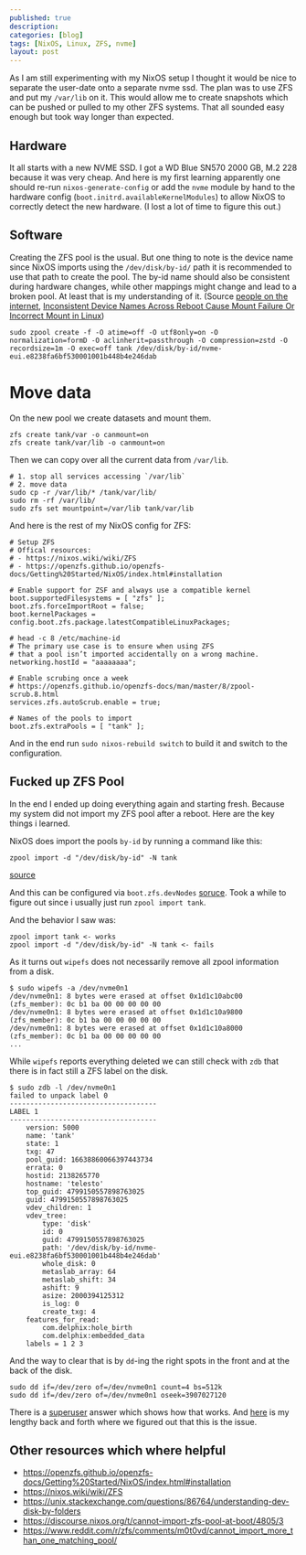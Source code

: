 ```yaml
---
published: true
description:
categories: [blog]
tags: [NixOS, Linux, ZFS, nvme]
layout: post
---
```



As I am still experimenting with my NixOS setup I thought it would be nice to
separate the user-date onto a separate nvme ssd.
The plan was to use ZFS and put my `/var/lib` on it.
This would allow me to create snapshots which can be pushed or pulled to my other ZFS systems.
That all sounded easy enough but took way longer than expected.

## Hardware

It all starts with a new NVME SSD.
I got a WD Blue SN570 2000 GB, M.2 228 because it was very cheap.
And here is my first learning apparently one should re-run `nixos-generate-config`
or add the `nvme` module by hand to the hardware config (`boot.initrd.availableKernelModules`)
to allow NixOS to correctly detect the new hardware.
(I lost a lot of time to figure this out.)

## Software

Creating the ZFS pool is the usual.
But one thing to note is the device name since NixOS imports using the `/dev/disk/by-id/` path
it is recommended to use that path to create the pool.
The by-id name should also be consistent during hardware changes,
while other mappings might change and lead to a broken pool.
At least that is my understanding of it.
(Source [people on the internet](https://discourse.ubuntu.com/t/setup-a-zfs-storage-pool/13960/2),
[Inconsistent Device Names Across Reboot Cause Mount Failure Or Incorrect Mount in Linux](https://www.thegeekdiary.com/inconsistent-device-names-across-reboot-cause-mount-failure-or-incorrect-mount-in-linux/))

```
sudo zpool create -f -O atime=off -O utf8only=on -O normalization=formD -O aclinherit=passthrough -O compression=zstd -O recordsize=1m -O exec=off tank /dev/disk/by-id/nvme-eui.e8238fa6bf530001001b448b4e246dab
```

# Move data
On the new pool we create datasets and mount them.

```
zfs create tank/var -o canmount=on
zfs create tank/var/lib -o canmount=on
```

Then we can copy over all the current data from `/var/lib`.

```
# 1. stop all services accessing `/var/lib`
# 2. move data
sudo cp -r /var/lib/* /tank/var/lib/
sudo rm -rf /var/lib/
sudo zfs set mountpoint=/var/lib tank/var/lib
```

And here is the rest of my NixOS config for ZFS:

```
# Setup ZFS
# Offical resources:
# - https://nixos.wiki/wiki/ZFS
# - https://openzfs.github.io/openzfs-docs/Getting%20Started/NixOS/index.html#installation

# Enable support for ZSF and always use a compatible kernel
boot.supportedFilesystems = [ "zfs" ];
boot.zfs.forceImportRoot = false;
boot.kernelPackages = config.boot.zfs.package.latestCompatibleLinuxPackages;

# head -c 8 /etc/machine-id
# The primary use case is to ensure when using ZFS 
# that a pool isn’t imported accidentally on a wrong machine.
networking.hostId = "aaaaaaaa";

# Enable scrubing once a week
# https://openzfs.github.io/openzfs-docs/man/master/8/zpool-scrub.8.html
services.zfs.autoScrub.enable = true;

# Names of the pools to import
boot.zfs.extraPools = [ "tank" ];
```

And in the end run `sudo nixos-rebuild switch` to build it and switch to the configuration.

## Fucked up ZFS Pool

In the end I ended up doing everything again and starting fresh.
Because my system did not import my ZFS pool after a reboot.
Here are the key things i learned.

NixOS does import the pools `by-id` by running a command like this:
```
zpool import -d "/dev/disk/by-id" -N tank
```
[source](https://github.com/NixOS/nixpkgs/blob/6c661d378a7178e248d457adfc5d8340b03ade8c/nixos/modules/tasks/filesystems/zfs.nix#L84)

And this can be configured via `boot.zfs.devNodes` [soruce](https://github.com/NixOS/nixpkgs/blob/4a46de78fbea00e459d62d33df09e243f733232d/nixos/modules/tasks/filesystems/zfs.nix#L266).
Took a while to figure out since i usually just run `zpool import tank`.

And the behavior I saw was:
```
zpool import tank <- works
zpool import -d "/dev/disk/by-id" -N tank <- fails
```

As it turns out `wipefs` does not necessarily remove all zpool information from a disk.

```
$ sudo wipefs -a /dev/nvme0n1
/dev/nvme0n1: 8 bytes were erased at offset 0x1d1c10abc00 (zfs_member): 0c b1 ba 00 00 00 00 00
/dev/nvme0n1: 8 bytes were erased at offset 0x1d1c10a9800 (zfs_member): 0c b1 ba 00 00 00 00 00
/dev/nvme0n1: 8 bytes were erased at offset 0x1d1c10a8000 (zfs_member): 0c b1 ba 00 00 00 00 00
...
```

While `wipefs` reports everything deleted we can still check with `zdb` that there is in fact still a ZFS label on the disk.

```
$ sudo zdb -l /dev/nvme0n1
failed to unpack label 0
------------------------------------
LABEL 1
------------------------------------
    version: 5000
    name: 'tank'
    state: 1
    txg: 47
    pool_guid: 16638860066397443734
    errata: 0
    hostid: 2138265770
    hostname: 'telesto'
    top_guid: 4799150557898763025
    guid: 4799150557898763025
    vdev_children: 1
    vdev_tree:
        type: 'disk'
        id: 0
        guid: 4799150557898763025
        path: '/dev/disk/by-id/nvme-eui.e8238fa6bf530001001b448b4e246dab'
        whole_disk: 0
        metaslab_array: 64
        metaslab_shift: 34
        ashift: 9
        asize: 2000394125312
        is_log: 0
        create_txg: 4
    features_for_read:
        com.delphix:hole_birth
        com.delphix:embedded_data
    labels = 1 2 3
```

And the way to clear that is by `dd`-ing the right spots in the front and at the back of the disk.

```
sudo dd if=/dev/zero of=/dev/nvme0n1 count=4 bs=512k
sudo dd if=/dev/zero of=/dev/nvme0n1 oseek=3907027120
```
There is a [superuser](https://superuser.com/questions/1248905/how-to-delete-some-zfs-metadata-from-hard-drive) answer which shows how that works.
And [here](https://github.com/openzfs/zfs/discussions/15212) is my lengthy back and forth where we figured out that this is the issue.

## Other resources which where helpful

- <https://openzfs.github.io/openzfs-docs/Getting%20Started/NixOS/index.html#installation>
- <https://nixos.wiki/wiki/ZFS>
- <https://unix.stackexchange.com/questions/86764/understanding-dev-disk-by-folders>
- <https://discourse.nixos.org/t/cannot-import-zfs-pool-at-boot/4805/3>
- <https://www.reddit.com/r/zfs/comments/m0t0vd/cannot_import_more_than_one_matching_pool/>
